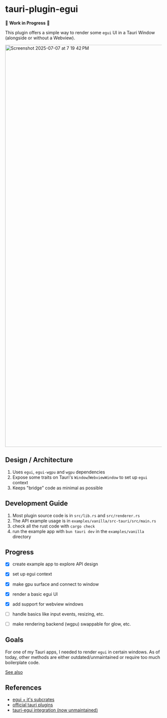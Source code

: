 # tauri-plugin-egui

🚧 **Work in Progress** 🚧

This plugin offers a simple way to render some `egui` UI in a Tauri Window (alongside or without a Webview).

<img width="1294" alt="Screenshot 2025-07-07 at 7 19 42 PM" src="https://github.com/user-attachments/assets/c56dcc60-6698-44f5-8941-ff6881e79d93" />

## Design / Architecture

1. Uses `egui`, `egui-wgpu` and `wgpu` dependencies
2. Expose some traits on Tauri's `Window`/`WebviewWindow` to set up `egui` context
3. Keeps "bridge" code as minimal as possible

## Development Guide

1. Most plugin source code is in `src/lib.rs` and `src/renderer.rs`
2. The API example usage is in `examples/vanilla/src-tauri/src/main.rs`
3. check all the rust code with `cargo check`
4. run the example app with `bun tauri dev` in the `examples/vanilla` directory

## Progress

- [x] create example app to explore API design
- [x] set up egui context
- [x] make gpu surface and connect to window
- [x] render a basic egui UI
- [x] add support for webview windows
- [ ] handle basics like input events, resizing, etc.
- [ ] make rendering backend (wgpu) swappable for glow, etc.


## Goals

For one of my Tauri apps, I needed to render `egui` in certain windows. As of today, other methods are either outdated/unmaintained or require too much boilerplate code.

[See also](https://github.com/clearlysid/egui-tao?tab=readme-ov-file#goals--motivations)


## References

- [egui + it's subcrates](https://github.com/emilk/egui)
- [official tauri plugins](https://github.com/tauri-apps/plugins-workspace)
- [tauri-egui integration (now unmaintained)](https://github.com/tauri-apps/tauri-egui)
